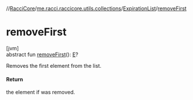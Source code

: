 //[RacciCore](../../../index.md)/[me.racci.raccicore.utils.collections](../index.md)/[ExpirationList](index.md)/[removeFirst](remove-first.md)

# removeFirst

[jvm]\
abstract fun [removeFirst](remove-first.md)(): [E](index.md)?

Removes the first element from the list.

#### Return

the element if was removed.
